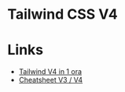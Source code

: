 # Tailwind CSS V4


# Links
- [Tailwind V4 in 1 ora](https://www.youtube.com/watch?v=6biMWgD6_JY)
- [Cheatsheet V3 / V4 ](https://kombai.com/tailwind/cheat-sheet/)